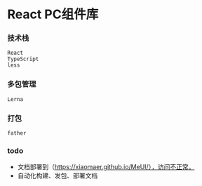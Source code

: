 # React PC组件库

### 技术栈
```
React 
TypeScript
less
```

### 多包管理
```
Lerna
```


### 打包
```
father
```


### todo
* 文档部署到（https://xiaomaer.github.io/MeUI/），访问不正常。
* 自动化构建、发包、部署文档